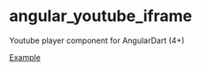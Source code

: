 # angular_youtube_iframe

Youtube player component for AngularDart (4+)

[Example](https://rxlabz.github.io/angular_youtube_iframe)